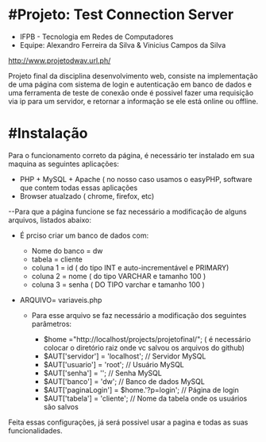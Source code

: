 ﻿#Projeto: Test Connection Server
=================================
- IFPB - Tecnologia em Redes de Computadores
- Equipe: Alexandro Ferreira da Silva & Vinicius Campos da Silva

http://www.projetodwav.url.ph/

Projeto final da disciplina desenvolvimento web, consiste na implementação de uma página com sistema de login e autenticação em banco
de dados e uma ferramenta de teste de conexão onde é possivel fazer uma requisição via ip para um servidor, e retornar a informação
se ele está online ou offline.

#Instalação
===========

Para o funcionamento correto da página, é necessário ter instalado em sua maquina as seguintes aplicações:

- PHP + MySQL + Apache ( no nosso caso usamos o easyPHP, software que contem todas essas aplicações
- Browser atualzado ( chrome, firefox, etc)

--Para que a página funcione se faz necessário a modificação de alguns arquivos, listados abaixo:
  - É prciso criar um banco de dados com: 
  
  	- Nome do banco = dw
  	- tabela = cliente
  	- coluna 1 = id ( do tipo INT e auto-incrementável e PRIMARY)
  	- coluna 2 =  nome ( do tipo VARCHAR e tamanho 100 )
  	- coluna 3 = senha ( DO TIPO varchar e tamanho 100 )

- ARQUIVO= variaveis.php
  - Para esse arquivo se faz necessário a modificação dos seguintes parâmetros:
      
       - $home		="http://localhost/projects/projetofinal/"; ( é necessário colocar o diretório raiz onde vc salvou
                                                                     os arquivos do github)
       - $AUT['servidor'] = 'localhost';    // Servidor MySQL
       - $AUT['usuario'] = 'root';          // Usuário MySQL
       - $AUT['senha'] = '';                // Senha MySQL
       - $AUT['banco'] = 'dw';			   // Banco de dados MySQL
       - $AUT['paginaLogin'] = $home.'?p=login'; // Página de login
       - $AUT['tabela'] = 'cliente';       // Nome da tabela onde os usuários são salvos
       
Feita essas configurações, já será possivel usar a pagina e todas as suas funcionalidades.
       

      
